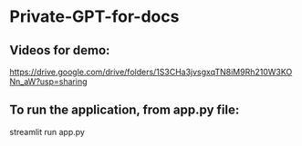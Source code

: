 # Private-GPT-for-docs
## Videos for demo:
https://drive.google.com/drive/folders/1S3CHa3jvsgxqTN8iM9Rh210W3KONn_aW?usp=sharing
## To run the application, from app.py file:
streamlit run app.py
